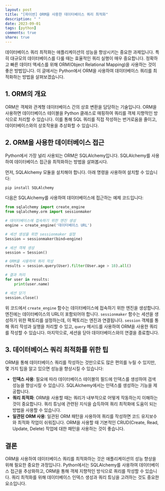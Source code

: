 ```yaml
---
layout: post
title: "[파이썬] ORM을 사용한 데이터베이스 쿼리 최적화"
description: " "
date: 2023-09-01
tags: [python]
comments: true
share: true
---
```


데이터베이스 쿼리 최적화는 애플리케이션의 성능을 향상시키는 중요한 과제입니다. 특히 대규모의 데이터베이스를 다룰 때는 효율적인 쿼리 실행이 매우 중요합니다. 정확하고 빠른 데이터 액세스를 위해 ORM(Object Relational Mapping)을 사용하는 것이 좋은 방법입니다. 이 글에서는 Python에서 ORM을 사용하여 데이터베이스 쿼리를 최적화하는 방법을 살펴보겠습니다.

## 1. ORM의 개요

ORM은 객체와 관계형 데이터베이스 간의 상호 변환을 담당하는 기술입니다. ORM을 사용하면 데이터베이스 테이블을 Python 클래스로 매핑하여 쿼리를 객체 지향적인 방식으로 처리할 수 있습니다. 이를 통해 SQL 쿼리를 직접 작성하는 번거로움을 줄이고, 데이터베이스와의 상호작용을 추상화할 수 있습니다.

## 2. ORM을 사용한 데이터베이스 접근

Python에서 가장 널리 사용되는 ORM은 SQLAlchemy입니다. SQLAlchemy를 사용하여 데이터베이스 접근을 최적화하는 방법을 살펴봅시다.

먼저, SQLAlchemy 모듈을 설치해야 합니다. 아래 명령을 사용하여 설치할 수 있습니다:

```python
pip install SQLAlchemy
```

다음은 SQLAlchemy를 사용하여 데이터베이스에 접근하는 예제 코드입니다:

```python
from sqlalchemy import create_engine
from sqlalchemy.orm import sessionmaker

# 데이터베이스에 접속하기 위한 엔진 생성
engine = create_engine('데이터베이스 URL')

# 세션 생성을 위한 sessionmaker 설정
Session = sessionmaker(bind=engine)

# 세션 객체 생성
session = Session()

# ORM을 사용하여 쿼리 작성
results = session.query(User).filter(User.age > 18).all()

# 결과 처리
for user in results:
    print(user.name)

# 세션 닫기
session.close()
```

위 코드에서 `create_engine` 함수는 데이터베이스에 접속하기 위한 엔진을 생성합니다. 엔진에는 데이터베이스의 URL이 포함되어야 합니다. `sessionmaker` 함수는 세션을 생성하기 위한 팩토리를 설정하는데, 이 팩토리는 엔진과 연결됩니다. `session` 객체를 통해 쿼리 작성과 실행을 처리할 수 있고, `query` 메서드를 사용하여 ORM을 사용한 쿼리를 작성할 수 있습니다. 마지막으로, 세션을 닫아 데이터베이스와의 연결을 종료합니다.

## 3. 데이터베이스 쿼리 최적화를 위한 팁

ORM을 통해 데이터베이스 쿼리를 작성하는 것만으로도 많은 편의를 누릴 수 있지만, 몇 가지 팁을 알고 있으면 성능을 향상시킬 수 있습니다:

- **인덱스 사용**: 필요에 따라 데이터베이스 테이블의 필드에 인덱스를 생성하여 검색 성능을 향상시킬 수 있습니다. SQLAlchemy에서는 인덱스를 생성하는 기능을 제공합니다.
- **쿼리 최적화**: ORM을 사용할 때는 쿼리가 내부적으로 어떻게 작동하는지 이해하는 것이 중요합니다. 쿼리 튜닝에 관련된 지식을 습득하여 쿼리 최적화에 도움이 되는 방법을 사용할 수 있습니다.
- **일관된 ORM 사용**: 일관된 ORM 패턴을 사용하여 쿼리를 작성하면 코드 유지보수와 최적화 작업이 쉬워집니다. ORM을 사용할 때 기본적인 CRUD(Create, Read, Update, Delete) 작업에 대한 패턴을 사용하는 것이 좋습니다.

## 결론

ORM을 사용하여 데이터베이스 쿼리를 최적화하는 것은 애플리케이션의 성능 향상을 위해 필요한 중요한 과정입니다. Python에서는 SQLAlchemy를 사용하여 데이터베이스 접근을 추상화하고, ORM을 통해 객체 지향적인 방식으로 쿼리를 작성할 수 있습니다. 쿼리 최적화를 위해 데이터베이스 인덱스 생성과 쿼리 튜닝을 고려하는 것도 중요한 요소입니다.
